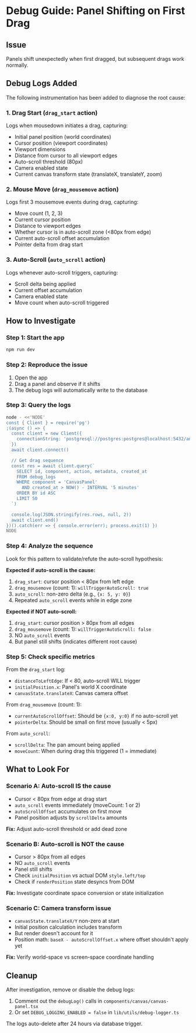 # Debug Guide: Panel Shifting on First Drag

## Issue
Panels shift unexpectedly when first dragged, but subsequent drags work normally.

## Debug Logs Added

The following instrumentation has been added to diagnose the root cause:

### 1. Drag Start (`drag_start` action)
Logs when mousedown initiates a drag, capturing:
- Initial panel position (world coordinates)
- Cursor position (viewport coordinates)
- Viewport dimensions
- Distance from cursor to all viewport edges
- Auto-scroll threshold (80px)
- Camera enabled state
- Current canvas transform state (translateX, translateY, zoom)

### 2. Mouse Move (`drag_mousemove` action)
Logs first 3 mousemove events during drag, capturing:
- Move count (1, 2, 3)
- Current cursor position
- Distance to viewport edges
- Whether cursor is in auto-scroll zone (<80px from edge)
- Current auto-scroll offset accumulation
- Pointer delta from drag start

### 3. Auto-Scroll (`auto_scroll` action)
Logs whenever auto-scroll triggers, capturing:
- Scroll delta being applied
- Current offset accumulation
- Camera enabled state
- Move count when auto-scroll triggered

## How to Investigate

### Step 1: Start the app
```bash
npm run dev
```

### Step 2: Reproduce the issue
1. Open the app
2. Drag a panel and observe if it shifts
3. The debug logs will automatically write to the database

### Step 3: Query the logs
```bash
node - <<'NODE'
const { Client } = require('pg')
;(async () => {
  const client = new Client({
    connectionString: 'postgresql://postgres:postgres@localhost:5432/annotation_dev'
  })
  await client.connect()

  // Get drag sequence
  const res = await client.query(`
    SELECT id, component, action, metadata, created_at
    FROM debug_logs
    WHERE component = 'CanvasPanel'
      AND created_at > NOW() - INTERVAL '5 minutes'
    ORDER BY id ASC
    LIMIT 50
  `)

  console.log(JSON.stringify(res.rows, null, 2))
  await client.end()
})().catch(err => { console.error(err); process.exit(1) })
NODE
```

### Step 4: Analyze the sequence

Look for this pattern to validate/refute the auto-scroll hypothesis:

**Expected if auto-scroll is the cause:**
1. `drag_start`: cursor position < 80px from left edge
2. `drag_mousemove` (count: 1): `willTriggerAutoScroll: true`
3. `auto_scroll`: non-zero delta (e.g., `{x: 5, y: 0}`)
4. Repeated `auto_scroll` events while in edge zone

**Expected if NOT auto-scroll:**
1. `drag_start`: cursor position > 80px from all edges
2. `drag_mousemove` (count: 1): `willTriggerAutoScroll: false`
3. NO `auto_scroll` events
4. But panel still shifts (indicates different root cause)

### Step 5: Check specific metrics

From the `drag_start` log:
- `distanceToLeftEdge`: If < 80, auto-scroll WILL trigger
- `initialPosition.x`: Panel's world X coordinate
- `canvasState.translateX`: Canvas camera offset

From `drag_mousemove` (count: 1):
- `currentAutoScrollOffset`: Should be `{x:0, y:0}` if no auto-scroll yet
- `pointerDelta`: Should be small on first move (usually < 5px)

From `auto_scroll`:
- `scrollDelta`: The pan amount being applied
- `moveCount`: When during drag this triggered (1 = immediate)

## What to Look For

### Scenario A: Auto-scroll IS the cause
- Cursor < 80px from edge at drag start
- `auto_scroll` events immediately (moveCount: 1 or 2)
- `autoScrollOffset` accumulates on first move
- Panel position adjusts by `scrollDelta` amounts

**Fix:** Adjust auto-scroll threshold or add dead zone

### Scenario B: Auto-scroll is NOT the cause
- Cursor > 80px from all edges
- NO `auto_scroll` events
- Panel still shifts
- Check `initialPosition` vs actual DOM `style.left/top`
- Check if `renderPosition` state desyncs from DOM

**Fix:** Investigate coordinate space conversion or state initialization

### Scenario C: Camera transform issue
- `canvasState.translateX/Y` non-zero at start
- Initial position calculation includes transform
- But render doesn't account for it
- Position math: `baseX - autoScrollOffset.x` where offset shouldn't apply yet

**Fix:** Verify world-space vs screen-space coordinate handling

## Cleanup

After investigation, remove or disable the debug logs:
1. Comment out the `debugLog()` calls in `components/canvas/canvas-panel.tsx`
2. Or set `DEBUG_LOGGING_ENABLED = false` in `lib/utils/debug-logger.ts`

The logs auto-delete after 24 hours via database trigger.
